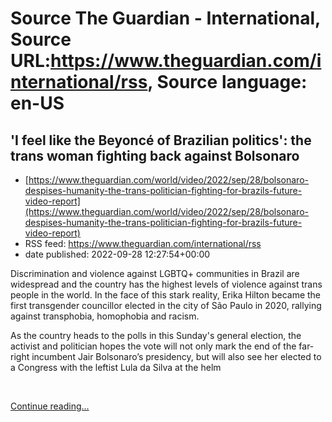 # Source The Guardian - International, Source URL:https://www.theguardian.com/international/rss, Source language: en-US

## 'I feel like the Beyoncé of Brazilian politics': the trans woman fighting back against Bolsonaro
 - [https://www.theguardian.com/world/video/2022/sep/28/bolsonaro-despises-humanity-the-trans-politician-fighting-for-brazils-future-video-report](https://www.theguardian.com/world/video/2022/sep/28/bolsonaro-despises-humanity-the-trans-politician-fighting-for-brazils-future-video-report)
 - RSS feed: https://www.theguardian.com/international/rss
 - date published: 2022-09-28 12:27:54+00:00

<p>Discrimination and violence against LGBTQ+ communities in Brazil are widespread and the country has the highest levels of violence against trans people in the world. In the face of this stark reality, Erika Hilton became the first transgender councillor elected in the city of São Paulo in 2020, rallying against transphobia, homophobia and racism.</p><p>As the country heads to the polls in this Sunday's general election, the activist and politician hopes the vote will not only mark the end of the far-right incumbent Jair Bolsonaro’s presidency, but will also see her elected to a Congress with the leftist Lula da Silva at the helm</p><p><br /></p> <a href="https://www.theguardian.com/world/video/2022/sep/28/bolsonaro-despises-humanity-the-trans-politician-fighting-for-brazils-future-video-report">Continue reading...</a>
